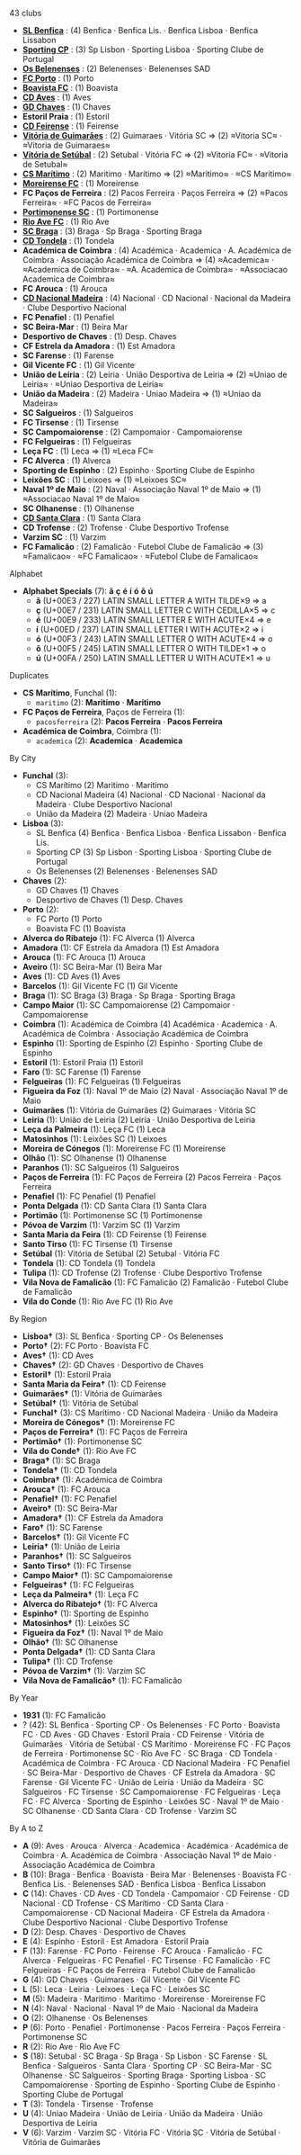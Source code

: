 43 clubs

- [**SL Benfica**](https://en.wikipedia.org/wiki/S.L._Benfica) : (4) Benfica · Benfica Lis. · Benfica Lisboa · Benfica Lissabon
- [**Sporting CP**](https://en.wikipedia.org/wiki/Sporting_CP) : (3) Sp Lisbon · Sporting Lisboa · Sporting Clube de Portugal
- [**Os Belenenses**](https://en.wikipedia.org/wiki/Belenenses_SAD) : (2) Belenenses · Belenenses SAD
- [**FC Porto**](https://en.wikipedia.org/wiki/FC_Porto) : (1) Porto
- [**Boavista FC**](https://en.wikipedia.org/wiki/Boavista_F.C.) : (1) Boavista
- [**CD Aves**](https://en.wikipedia.org/wiki/C.D._Aves) : (1) Aves
- [**GD Chaves**](https://en.wikipedia.org/wiki/G.D._Chaves) : (1) Chaves
- **Estoril Praia** : (1) Estoril
- [**CD Feirense**](https://en.wikipedia.org/wiki/C.D._Feirense) : (1) Feirense
- [**Vitória de Guimarães**](https://en.wikipedia.org/wiki/Vitória_S.C.) : (2) Guimaraes · Vitória SC ⇒ (2) ≈Vitoria SC≈ · ≈Vitoria de Guimaraes≈
- [**Vitória de Setúbal**](https://en.wikipedia.org/wiki/Vitória_F.C.) : (2) Setubal · Vitória FC ⇒ (2) ≈Vitoria FC≈ · ≈Vitoria de Setubal≈
- [**CS Marítimo**](https://en.wikipedia.org/wiki/C.S._Marítimo) : (2) Maritimo · Marítimo ⇒ (2) ≈Maritimo≈ · ≈CS Maritimo≈
- [**Moreirense FC**](https://en.wikipedia.org/wiki/Moreirense_F.C.) : (1) Moreirense
- **FC Paços de Ferreira** : (2) Pacos Ferreira · Paços Ferreira ⇒ (2) ≈Pacos Ferreira≈ · ≈FC Pacos de Ferreira≈
- [**Portimonense SC**](https://en.wikipedia.org/wiki/Portimonense_S.C.) : (1) Portimonense
- [**Rio Ave FC**](https://en.wikipedia.org/wiki/Rio_Ave_F.C.) : (1) Rio Ave
- [**SC Braga**](https://en.wikipedia.org/wiki/S.C._Braga) : (3) Braga · Sp Braga · Sporting Braga
- [**CD Tondela**](https://en.wikipedia.org/wiki/C.D._Tondela) : (1) Tondela
- **Académica de Coimbra** : (4) Académica · Academica · A. Académica de Coimbra · Associação Académica de Coimbra ⇒ (4) ≈Academica≈ · ≈Academica de Coimbra≈ · ≈A. Academica de Coimbra≈ · ≈Associacao Academica de Coimbra≈
- **FC Arouca** : (1) Arouca
- [**CD Nacional Madeira**](https://en.wikipedia.org/wiki/C.D._Nacional) : (4) Nacional · CD Nacional · Nacional da Madeira · Clube Desportivo Nacional
- **FC Penafiel** : (1) Penafiel
- **SC Beira-Mar** : (1) Beira Mar
- **Desportivo de Chaves** : (1) Desp. Chaves
- **CF Estrela da Amadora** : (1) Est Amadora
- **SC Farense** : (1) Farense
- **Gil Vicente FC** : (1) Gil Vicente
- **União de Leiria** : (2) Leiria · União Desportiva de Leiria ⇒ (2) ≈Uniao de Leiria≈ · ≈Uniao Desportiva de Leiria≈
- **União da Madeira** : (2) Madeira · Uniao Madeira ⇒ (1) ≈Uniao da Madeira≈
- **SC Salgueiros** : (1) Salgueiros
- **FC Tirsense** : (1) Tirsense
- **SC Campomaiorense** : (2) Campomaior · Campomaiorense
- **FC Felgueiras** : (1) Felgueiras
- **Leça FC** : (1) Leca ⇒ (1) ≈Leca FC≈
- **FC Alverca** : (1) Alverca
- **Sporting de Espinho** : (2) Espinho · Sporting Clube de Espinho
- **Leixões SC** : (1) Leixoes ⇒ (1) ≈Leixoes SC≈
- **Naval 1º de Maio** : (2) Naval · Associação Naval 1º de Maio ⇒ (1) ≈Associacao Naval 1º de Maio≈
- **SC Olhanense** : (1) Olhanense
- [**CD Santa Clara**](https://en.wikipedia.org/wiki/C.D._Santa_Clara) : (1) Santa Clara
- **CD Trofense** : (2) Trofense · Clube Desportivo Trofense
- **Varzim SC** : (1) Varzim
- **FC Famalicão** : (2) Famalicão · Futebol Clube de Famalicão ⇒ (3) ≈Famalicao≈ · ≈FC Famalicao≈ · ≈Futebol Clube de Famalicao≈




Alphabet

- **Alphabet Specials** (7):  **ã**  **ç**  **é**  **í**  **ó**  **õ**  **ú** 
  - **ã** (U+00E3 / 227) LATIN SMALL LETTER A WITH TILDE×9 ⇒ a
  - **ç** (U+00E7 / 231) LATIN SMALL LETTER C WITH CEDILLA×5 ⇒ c
  - **é** (U+00E9 / 233) LATIN SMALL LETTER E WITH ACUTE×4 ⇒ e
  - **í** (U+00ED / 237) LATIN SMALL LETTER I WITH ACUTE×2 ⇒ i
  - **ó** (U+00F3 / 243) LATIN SMALL LETTER O WITH ACUTE×4 ⇒ o
  - **õ** (U+00F5 / 245) LATIN SMALL LETTER O WITH TILDE×1 ⇒ o
  - **ú** (U+00FA / 250) LATIN SMALL LETTER U WITH ACUTE×1 ⇒ u




Duplicates

- **CS Marítimo**, Funchal (1):
  - `maritimo` (2): **Maritimo** · **Maritimo**
- **FC Paços de Ferreira**, Paços de Ferreira (1):
  - `pacosferreira` (2): **Pacos Ferreira** · **Pacos Ferreira**
- **Académica de Coimbra**, Coimbra (1):
  - `academica` (2): **Academica** · **Academica**




By City

- **Funchal** (3): 
  - CS Marítimo  (2) Maritimo · Marítimo
  - CD Nacional Madeira  (4) Nacional · CD Nacional · Nacional da Madeira · Clube Desportivo Nacional
  - União da Madeira  (2) Madeira · Uniao Madeira
- **Lisboa** (3): 
  - SL Benfica  (4) Benfica · Benfica Lisboa · Benfica Lissabon · Benfica Lis.
  - Sporting CP  (3) Sp Lisbon · Sporting Lisboa · Sporting Clube de Portugal
  - Os Belenenses  (2) Belenenses · Belenenses SAD
- **Chaves** (2): 
  - GD Chaves  (1) Chaves
  - Desportivo de Chaves  (1) Desp. Chaves
- **Porto** (2): 
  - FC Porto  (1) Porto
  - Boavista FC  (1) Boavista
- **Alverca do Ribatejo** (1): FC Alverca  (1) Alverca
- **Amadora** (1): CF Estrela da Amadora  (1) Est Amadora
- **Arouca** (1): FC Arouca  (1) Arouca
- **Aveiro** (1): SC Beira-Mar  (1) Beira Mar
- **Aves** (1): CD Aves  (1) Aves
- **Barcelos** (1): Gil Vicente FC  (1) Gil Vicente
- **Braga** (1): SC Braga  (3) Braga · Sp Braga · Sporting Braga
- **Campo Maior** (1): SC Campomaiorense  (2) Campomaior · Campomaiorense
- **Coimbra** (1): Académica de Coimbra  (4) Académica · Academica · A. Académica de Coimbra · Associação Académica de Coimbra
- **Espinho** (1): Sporting de Espinho  (2) Espinho · Sporting Clube de Espinho
- **Estoril** (1): Estoril Praia  (1) Estoril
- **Faro** (1): SC Farense  (1) Farense
- **Felgueiras** (1): FC Felgueiras  (1) Felgueiras
- **Figueira da Foz** (1): Naval 1º de Maio  (2) Naval · Associação Naval 1º de Maio
- **Guimarães** (1): Vitória de Guimarães  (2) Guimaraes · Vitória SC
- **Leiria** (1): União de Leiria  (2) Leiria · União Desportiva de Leiria
- **Leça da Palmeira** (1): Leça FC  (1) Leca
- **Matosinhos** (1): Leixões SC  (1) Leixoes
- **Moreira de Cónegos** (1): Moreirense FC  (1) Moreirense
- **Olhão** (1): SC Olhanense  (1) Olhanense
- **Paranhos** (1): SC Salgueiros  (1) Salgueiros
- **Paços de Ferreira** (1): FC Paços de Ferreira  (2) Pacos Ferreira · Paços Ferreira
- **Penafiel** (1): FC Penafiel  (1) Penafiel
- **Ponta Delgada** (1): CD Santa Clara  (1) Santa Clara
- **Portimão** (1): Portimonense SC  (1) Portimonense
- **Póvoa de Varzim** (1): Varzim SC  (1) Varzim
- **Santa Maria da Feira** (1): CD Feirense  (1) Feirense
- **Santo Tirso** (1): FC Tirsense  (1) Tirsense
- **Setúbal** (1): Vitória de Setúbal  (2) Setubal · Vitória FC
- **Tondela** (1): CD Tondela  (1) Tondela
- **Tulipa** (1): CD Trofense  (2) Trofense · Clube Desportivo Trofense
- **Vila Nova de Famalicão** (1): FC Famalicão  (2) Famalicão · Futebol Clube de Famalicão
- **Vila do Conde** (1): Rio Ave FC  (1) Rio Ave




By Region

- **Lisboa†** (3):   SL Benfica · Sporting CP · Os Belenenses
- **Porto†** (2):   FC Porto · Boavista FC
- **Aves†** (1):   CD Aves
- **Chaves†** (2):   GD Chaves · Desportivo de Chaves
- **Estoril†** (1):   Estoril Praia
- **Santa Maria da Feira†** (1):   CD Feirense
- **Guimarães†** (1):   Vitória de Guimarães
- **Setúbal†** (1):   Vitória de Setúbal
- **Funchal†** (3):   CS Marítimo · CD Nacional Madeira · União da Madeira
- **Moreira de Cónegos†** (1):   Moreirense FC
- **Paços de Ferreira†** (1):   FC Paços de Ferreira
- **Portimão†** (1):   Portimonense SC
- **Vila do Conde†** (1):   Rio Ave FC
- **Braga†** (1):   SC Braga
- **Tondela†** (1):   CD Tondela
- **Coimbra†** (1):   Académica de Coimbra
- **Arouca†** (1):   FC Arouca
- **Penafiel†** (1):   FC Penafiel
- **Aveiro†** (1):   SC Beira-Mar
- **Amadora†** (1):   CF Estrela da Amadora
- **Faro†** (1):   SC Farense
- **Barcelos†** (1):   Gil Vicente FC
- **Leiria†** (1):   União de Leiria
- **Paranhos†** (1):   SC Salgueiros
- **Santo Tirso†** (1):   FC Tirsense
- **Campo Maior†** (1):   SC Campomaiorense
- **Felgueiras†** (1):   FC Felgueiras
- **Leça da Palmeira†** (1):   Leça FC
- **Alverca do Ribatejo†** (1):   FC Alverca
- **Espinho†** (1):   Sporting de Espinho
- **Matosinhos†** (1):   Leixões SC
- **Figueira da Foz†** (1):   Naval 1º de Maio
- **Olhão†** (1):   SC Olhanense
- **Ponta Delgada†** (1):   CD Santa Clara
- **Tulipa†** (1):   CD Trofense
- **Póvoa de Varzim†** (1):   Varzim SC
- **Vila Nova de Famalicão†** (1):   FC Famalicão




By Year

- **1931** (1):   FC Famalicão
- ? (42):   SL Benfica · Sporting CP · Os Belenenses · FC Porto · Boavista FC · CD Aves · GD Chaves · Estoril Praia · CD Feirense · Vitória de Guimarães · Vitória de Setúbal · CS Marítimo · Moreirense FC · FC Paços de Ferreira · Portimonense SC · Rio Ave FC · SC Braga · CD Tondela · Académica de Coimbra · FC Arouca · CD Nacional Madeira · FC Penafiel · SC Beira-Mar · Desportivo de Chaves · CF Estrela da Amadora · SC Farense · Gil Vicente FC · União de Leiria · União da Madeira · SC Salgueiros · FC Tirsense · SC Campomaiorense · FC Felgueiras · Leça FC · FC Alverca · Sporting de Espinho · Leixões SC · Naval 1º de Maio · SC Olhanense · CD Santa Clara · CD Trofense · Varzim SC






By A to Z

- **A** (9): Aves · Arouca · Alverca · Academica · Académica · Académica de Coimbra · A. Académica de Coimbra · Associação Naval 1º de Maio · Associação Académica de Coimbra
- **B** (10): Braga · Benfica · Boavista · Beira Mar · Belenenses · Boavista FC · Benfica Lis. · Belenenses SAD · Benfica Lisboa · Benfica Lissabon
- **C** (14): Chaves · CD Aves · CD Tondela · Campomaior · CD Feirense · CD Nacional · CD Trofense · CS Marítimo · CD Santa Clara · Campomaiorense · CD Nacional Madeira · CF Estrela da Amadora · Clube Desportivo Nacional · Clube Desportivo Trofense
- **D** (2): Desp. Chaves · Desportivo de Chaves
- **E** (4): Espinho · Estoril · Est Amadora · Estoril Praia
- **F** (13): Farense · FC Porto · Feirense · FC Arouca · Famalicão · FC Alverca · Felgueiras · FC Penafiel · FC Tirsense · FC Famalicão · FC Felgueiras · FC Paços de Ferreira · Futebol Clube de Famalicão
- **G** (4): GD Chaves · Guimaraes · Gil Vicente · Gil Vicente FC
- **L** (5): Leca · Leiria · Leixoes · Leça FC · Leixões SC
- **M** (5): Madeira · Maritimo · Marítimo · Moreirense · Moreirense FC
- **N** (4): Naval · Nacional · Naval 1º de Maio · Nacional da Madeira
- **O** (2): Olhanense · Os Belenenses
- **P** (6): Porto · Penafiel · Portimonense · Pacos Ferreira · Paços Ferreira · Portimonense SC
- **R** (2): Rio Ave · Rio Ave FC
- **S** (18): Setubal · SC Braga · Sp Braga · Sp Lisbon · SC Farense · SL Benfica · Salgueiros · Santa Clara · Sporting CP · SC Beira-Mar · SC Olhanense · SC Salgueiros · Sporting Braga · Sporting Lisboa · SC Campomaiorense · Sporting de Espinho · Sporting Clube de Espinho · Sporting Clube de Portugal
- **T** (3): Tondela · Tirsense · Trofense
- **U** (4): Uniao Madeira · União de Leiria · União da Madeira · União Desportiva de Leiria
- **V** (6): Varzim · Varzim SC · Vitória FC · Vitória SC · Vitória de Setúbal · Vitória de Guimarães




